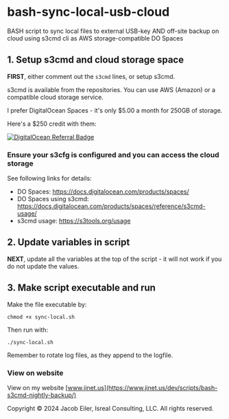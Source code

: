 # bash-sync-local-usb-cloud
BASH script to sync local files to external USB-key AND off-site backup on cloud using s3cmd cli as AWS storage-compatible DO Spaces

## 1. Setup s3cmd and cloud storage space
**FIRST**, either comment out the ```s3cmd``` lines, or setup s3cmd.

s3cmd is available from the repositories.  You can use AWS (Amazon) or a compatible cloud storage service.

I prefer DigitalOcean Spaces - it's only $5.00 a month for 250GB of storage.

Here's a $250 credit with them:

[![DigitalOcean Referral Badge](https://web-platforms.sfo2.cdn.digitaloceanspaces.com/WWW/Badge%201.svg)](https://www.digitalocean.com/?refcode=7774aa9a2bfa&utm_campaign=Referral_Invite&utm_medium=Referral_Program&utm_source=badge)

### Ensure your s3cfg is configured and you can access the cloud storage

See following links for details:
- DO Spaces: https://docs.digitalocean.com/products/spaces/
- DO Spaces using s3cmd: https://docs.digitalocean.com/products/spaces/reference/s3cmd-usage/
- s3cmd usage: https://s3tools.org/usage

## 2. Update variables in script
**NEXT**, update all the variables at the top of the script - it will not work if you do not update the values.

## 3. Make script executable and run
Make the file executable by:
```
chmod +x sync-local.sh
```
Then run with:
```
./sync-local.sh
```

Remember to rotate log files, as they append to the logfile.


### View on website
View on my website [www.jinet.us](https://www.jinet.us/dev/scripts/bash-s3cmd-nightly-backup/)

Copyright &copy; 2024 Jacob Eiler, Isreal Consulting, LLC.  All rights reserved.
